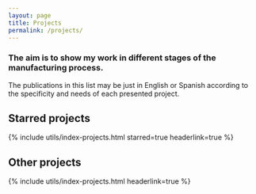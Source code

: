 ```yaml
---
layout: page
title: Projects
permalink: /projects/
---
```


### The aim is to show my work in different stages of the manufacturing process.

The publications in this list may be just in English or Spanish according to the specificity and needs of each presented project.

<!-- The [starred projects](#starred-projects) are shown with no specific order. in contrast to the [all projects](#all-projects) section that is listed in chronological order. -->

## Starred projects

{% include utils/index-projects.html starred=true headerlink=true  %}

## Other projects

{% include utils/index-projects.html headerlink=true %}
